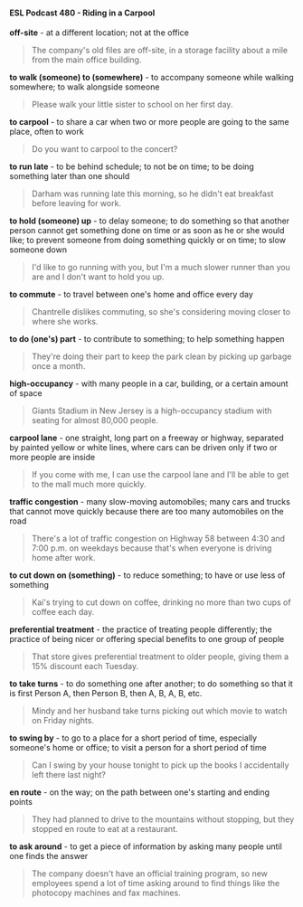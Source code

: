 #### ESL Podcast 480 - Riding in a Carpool

**off-site** - at a different location; not at the office

> The company's old files are off-site, in a storage facility about a mile from the
main office building.

**to walk (someone) to (somewhere)** - to accompany someone while walking
somewhere; to walk alongside someone

> Please walk your little sister to school on her first day.

**to carpool** - to share a car when two or more people are going to the same
place, often to work

> Do you want to carpool to the concert?

**to run late** - to be behind schedule; to not be on time; to be doing something
later than one should

> Darham was running late this morning, so he didn't eat breakfast before leaving
for work.

**to hold (someone) up** - to delay someone; to do something so that another
person cannot get something done on time or as soon as he or she would like; to
prevent someone from doing something quickly or on time; to slow someone
down

> I'd like to go running with you, but I'm a much slower runner than you are and I
don't want to hold you up.

**to commute** - to travel between one's home and office every day

> Chantrelle dislikes commuting, so she's considering moving closer to where
she works.

**to do (one's) part** - to contribute to something; to help something happen

> They're doing their part to keep the park clean by picking up garbage once a
month.

**high-occupancy** - with many people in a car, building, or a certain amount of
space

> Giants Stadium in New Jersey is a high-occupancy stadium with seating for
almost 80,000 people.

**carpool lane** - one straight, long part on a freeway or highway, separated by
painted yellow or white lines, where cars can be driven only if two or more people
are inside

> If you come with me, I can use the carpool lane and I'll be able to get to the mall
much more quickly.

**traffic congestion** - many slow-moving automobiles; many cars and trucks that
cannot move quickly because there are too many automobiles on the road

> There's a lot of traffic congestion on Highway 58 between 4:30 and 7:00 p.m.
on weekdays because that's when everyone is driving home after work.

**to cut down on (something)** - to reduce something; to have or use less of
something

> Kai's trying to cut down on coffee, drinking no more than two cups of coffee
each day.

**preferential treatment** - the practice of treating people differently; the practice
of being nicer or offering special benefits to one group of people

> That store gives preferential treatment to older people, giving them a 15%
discount each Tuesday.

**to take turns** - to do something one after another; to do something so that it is
first Person A, then Person B, then A, B, A, B, etc.

> Mindy and her husband take turns picking out which movie to watch on Friday
nights.

**to swing by** - to go to a place for a short period of time, especially someone's
home or office; to visit a person for a short period of time

> Can I swing by your house tonight to pick up the books I accidentally left there
last night?

**en route** - on the way; on the path between one's starting and ending points

> They had planned to drive to the mountains without stopping, but they stopped
en route to eat at a restaurant.

**to ask around** - to get a piece of information by asking many people until one
finds the answer

> The company doesn't have an official training program, so new employees
spend a lot of time asking around to find things like the photocopy machines and
fax machines.

